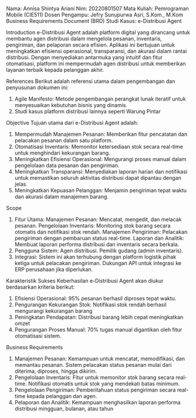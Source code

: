 Nama: Annisa Shintya Ariani 
Nim: 20220801507 
Mata Kuliah: Pemrograman Mobile (CIE511)
Dosen Pengampu: Jefry Sunupurwa Asri, S.Kom., M.Kom
Business Requirements Document (BRD)
Studi Kasus: e-Distribusi Agent

Introduction
e-Distribusi Agent adalah platform digital yang dirancang untuk membantu agen distribusi dalam mengelola pesanan, inventaris, pengiriman, dan pelaporan secara efisien. Aplikasi ini bertujuan untuk meningkatkan efisiensi operasional, transparansi, dan akurasi dalam rantai distribusi. Dengan menyediakan antarmuka yang intuitif dan fitur otomatisasi, platform ini mempermudah agen distribusi untuk memberikan layanan terbaik kepada pelanggan akhir.

References
Berikut adalah referensi utama dalam pengembangan dan penyusunan dokumen ini:
1.	Agile Manifesto: Metode pengembangan perangkat lunak iteratif untuk menyesuaikan kebutuhan bisnis yang dinamis.
2.	Studi kasus platform distribusi lainnya seperti  Warung Pintar

Objective
Tujuan utama dari e-Distribusi Agent adalah:
1.	Mempermudah Manajemen Pesanan:
Memberikan fitur pencatatan dan pelacakan pesanan dalam satu platform.
2.	Otomatisasi Inventaris:
Memonitor ketersediaan stok secara real-time untuk menghindari kekurangan barang.
3.	Meningkatkan Efisiensi Operasional:
Mengurangi proses manual dalam pengelolaan data pesanan dan pengiriman.
4.	Meningkatkan Transparansi:
Menyediakan laporan harian dan notifikasi untuk memastikan seluruh aktivitas distribusi dapat dipantau dengan jelas.
5.	Meningkatkan Kepuasan Pelanggan:
Menjamin pengiriman tepat waktu dan akurasi dalam manajemen barang.

Scope
1.	Fitur Utama:
Manajemen Pesanan: Mencatat, mengedit, dan melacak pesanan.
Pengelolaan Inventaris: Monitoring stok barang secara otomatis dan notifikasi stok rendah.
Manajemen Pengiriman: Pelacakan pengiriman dengan pembaruan status real-time.
Laporan dan Analitik: Membuat laporan performa distribusi dan inventaris secara berkala.
2.	Pengguna Sistem:
Agen distribusi.
Pemilik gudang (admin inventaris).
3.	Integrasi:
Sistem ini akan terhubung dengan platform logistik pihak ketiga untuk pelacakan pengiriman.
Dukungan API untuk integrasi ke ERP perusahaan jika diperlukan.

Karakteristik Sukses
Keberhasilan e-Distribusi Agent akan diukur berdasarkan kriteria berikut:
1.	Efisiensi Operasional:
95% pesanan berhasil diproses tepat waktu.
2.	Pengurangan Kekurangan Stok:
Notifikasi stok rendah berhasil mengurangi kekurangan barang 
3.	Peningkatan Pendapatan:
Distribusi barang lebih cepat meningkatkan omzet 
4.	Pengurangan Proses Manual:
70% tugas manual digantikan oleh fitur otomatisasi sistem.

Business Requirements
1.	Manajemen Pesanan:
Kemampuan untuk mencatat, memodifikasi, dan memantau pesanan.
Sistem pelacakan status pesanan mulai dari diterima, diproses, hingga dikirim.
3.	Pengelolaan Inventaris:
Fitur untuk memonitor stok barang secara real-time.
Notifikasi otomatis untuk stok yang mendekati batas minimum.
4.	Pengelolaan Pengiriman:
Pemberitahuan status pengiriman secara real-time kepada pelanggan dan agen.
5.	Pelaporan dan Analitik:
Kemampuan menghasilkan laporan performa distribusi mingguan, bulanan, atau tahun


